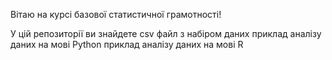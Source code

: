 Вітаю на курсі базової статистичної грамотності!

У цій репозиторії ви знайдете 
  csv файл з набіром даних 
  приклад аналізу даних на мові Python
  приклад аналізу даних на мові R
